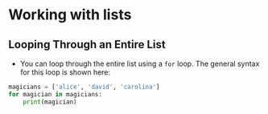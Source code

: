 # Working with lists

## Looping Through an Entire List

- You can loop through the entire list using a `for` loop. The general syntax for this loop is shown here:

```python
magicians = ['alice', 'david', 'carolina']
for magician in magicians:
    print(magician)
```